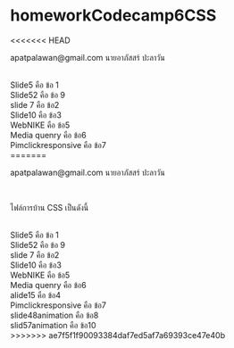 # homeworkCodecamp6CSS
<<<<<<< HEAD
<p>apatpalawan@gmail.com นายอาภัสสร์ ปะลาวัน </p> <br>
 Slide5  คือ ข้อ 1 <br>
 Slide52 คือ ข้อ 9 <br>
slide 7  คือ ข้อ2 <br>
Slide10  คือ ข้อ3 <br>
WebNIKE  คือ ข้อ5   <br>
Media quenry คือ ข้อ6   <br>
Pimclickresponsive          คือ ข้อ7   <br>
=======
<p>apatpalawan@gmail.com นายอาภัสสร์ ปะลาวัน </p> <br> 
<p> ไฟล์การบ้าน CSS เป็นดังนี้ <p> <br>
 Slide5                     คือ ข้อ 1  <br>
 Slide52                    คือ ข้อ 9  <br>
slide 7                     คือ ข้อ2   <br>
Slide10                     คือ ข้อ3   <br>
WebNIKE                     คือ ข้อ5   <br>
Media quenry                คือ ข้อ6   <br>
alide15                     คือ ข้อ4   <br>
Pimclickresponsive          คือ ข้อ7   <br>
slide48animation            คือ ข้อ8   <br>
slid57animation             คือ ข้อ10   <br>
>>>>>>> ae7f5f1f90093384daf7ed5af7a69393ce47e40b
